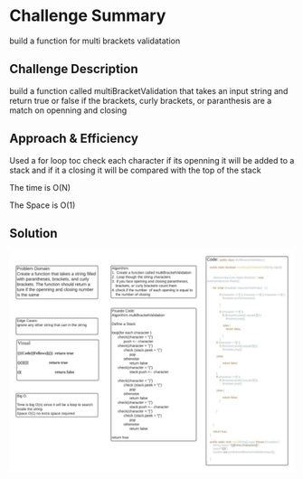 # Challenge Summary
build a function for multi brackets validatation 

## Challenge Description
build a function called multiBracketValidation that takes an input string and return true or false if the brackets, curly brackets, or paranthesis are a match on openning and closing

## Approach & Efficiency
Used a for loop toc check each character if its openning it will be added to a stack and if it a closing it will be compared with the top of the stack 

The time is O(N)

The Space is O(1)

## Solution


![multi brackets validatation](https://github.com/anassawalha95/data-structures-and-algorithms/blob/main/assests/multiBracketValidation.jpeg)